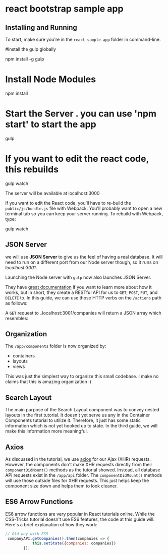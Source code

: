 # react bootstrap sample app

## Installing and Running

To start, make sure you're in the `react-sample-app` folder in command-line.



#install the gulp globally

npm install -g gulp

# Install Node Modules
npm install

# Start the Server . you can use 'npm start' to start the app
gulp

# If you want to edit the react code, this rebuilds
gulp watch


The server will be available at localhost:3000

If you want to edit the React code, you'll have to re-build the `public/js/bundle.js` file with Webpack. You'll probably want to open a new terminal tab so you can keep your server running. To rebuild with Webpack, type:


gulp watch



## JSON Server

we will use __JSON Server__ to give us the feel of having a real database. It will need to run on a different port from our Node server though, so it runs on _localhost:3001_.

Launching the Node server with `gulp` now also launches JSON Server.

They have [great documentation](https://github.com/typicode/json-server) if you want to learn more about how it works, but in short, they create a RESTful API for us to `GET`, `POST`, `PUT`, and `DELETE` to. In this guide, we can use those HTTP verbs on the `/actions` path as follows:

A `GET` request to _localhost:3001/companies will return a JSON array which resembles:



## Organization

The `/app/components` folder is now organized by:

- containers
- layouts
- views

This was just the simplest way to organize this small codebase. I make no claims that this is amazing organization :)


## Search Layout

The main purpose of the Search Layout component was to convey nested layouts in the first tutorial. It doesn't yet serve us any in the Container Components tutorial to utilize it. Therefore, it just has some static information which is not yet hooked up to state. In the third guide, we will make this information more meaningful.


## Axios

As discussed in the tutorial, we use [axios](https://github.com/mzabriskie/axios) for our Ajax (XHR) requests. However, the components don't make XHR requests directly from their `componentDidMount()` methods as the tutorial showed. Instead, all database API requests exist in the `/app/api` folder. The `componentDidMount()` methods will use those outside files for XHR requests. This just helps keep the component size down and helps them to look cleaner.


## ES6 Arrow Functions

ES6 arrow functions are very popular in React tutorials online. While the CSS-Tricks tutorial doesn't use ES6 features, the code at this guide will. Here's a brief explanation of how they work:

```js
// Old way with ES5
 companyAPI.getCompanies().then(companies => {
            this.setState({companies: companies})
        });


